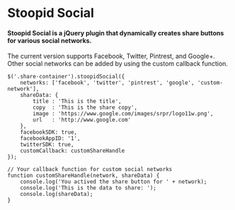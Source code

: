 # Stoopid Social

#### Stoopid Social is a jQuery plugin that dynamically creates share buttons for various social networks.  

The current version supports Facebook, Twitter, Pintrest, and Google+. Other social networks can be added by using the custom callback function.

```JS
$('.share-container').stoopidSocial({ 
    networks: ['facebook', 'twitter', 'pintrest', 'google', 'custom-network'], 
    shareData: { 
        title : 'This is the title',
        copy  : 'This is the share copy',
        image : 'https://www.google.com/images/srpr/logo11w.png',
        url   : 'http://www.google.com'
    },
    facebookSDK: true,
    facebookAppID: '1',
    twitterSDK: true,
    customCallback: customShareHandle
});

// Your callback function for custom social networks
function customShareHandle(network, shareData) {
    console.log('You actived the share button for ' + network);
    console.log('This is the data to share: ');
    console.log(shareData);
}
```